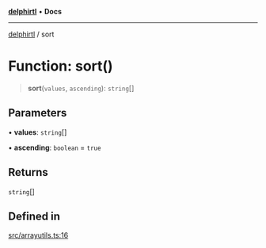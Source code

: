 [**delphirtl**](../README.md) • **Docs**

***

[delphirtl](../globals.md) / sort

# Function: sort()

> **sort**(`values`, `ascending`): `string`[]

## Parameters

• **values**: `string`[]

• **ascending**: `boolean` = `true`

## Returns

`string`[]

## Defined in

[src/arrayutils.ts:16](https://github.com/chuacw/delphirtl/blob/ee346b6bac1024b6b648d44d9c6cf692e10f6983/src/arrayutils.ts#L16)
